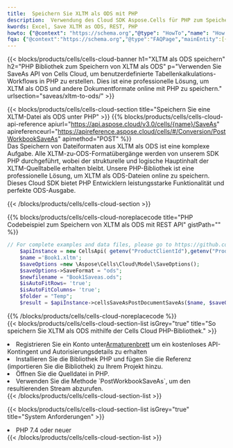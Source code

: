 ```yaml
---
title:  Speichern Sie XLTM als ODS mit PHP
description:  Verwendung des Cloud SDK Aspose.Cells für PHP zum Speichern der XLTM-Formatdatei als ODS-Formatdatei.
kwords: Excel, Save XLTM as ODS, REST, PHP
howto: {"@context": "https://schema.org","@type": "HowTo","name": "How to save XLTM as ODS using the Cells Cloud PHP library.","description": "How to save XLTM as ODS using the Cells Cloud PHP library.","image": {"@type": "ImageObject"},"url": "/php/saveas/xltm-to-ods/","step": [{ "@type": "HowToStep","name": "How to save XLTM as ODS using the Cells Cloud PHP library. step 1", "image": {"@type": "ImageObject",},"url": "/php/saveas/xltm-to-ods/","text": "Register an account at <a href='https://dashboard.aspose.cloud/'>Dashboard</a> to get free API quota & authorization details",},{ "@type": "HowToStep","name": "How to save XLTM as ODS using the Cells Cloud PHP library. step 1", "image": {"@type": "ImageObject",},"url": "/php/saveas/xltm-to-ods/","text": "Install PHP library and add the reference (import the library) to your project.",},{ "@type": "HowToStep","name": "How to save XLTM as ODS using the Cells Cloud PHP library. step 1", "image": {"@type": "ImageObject",},"url": "/php/saveas/xltm-to-ods/","text": "Open the source file in PHP.",},{ "@type": "HowToStep","name": "How to save XLTM as ODS using the Cells Cloud PHP library. step 1", "image": {"@type": "ImageObject",},"url": "/php/saveas/xltm-to-ods/","text": "Use the `PostWorkbookSaveAs` method to retrieve the resulting stream.",}, ],"supply": {"@type": "HowToSupply","name": "document"},"tool": [{"@type": "HowToTool","name": "phpstorm, Visual Studio Code, Eclipse"},{"@type": "HowToTool","name": "Aspose Cells"}],"totalTime": "PT6M"}
fqa: {"@context":"https://schema.org","@type":"FAQPage","mainEntity":[{"@type":"Question","name":"Why save file as other formats file in C# using REST API?","acceptedAnswer":{"@type":"Answer","text":"Documents are encoded in many ways, and some files may be incompatible with the software you use. To open and read such files, just save them as appropriate file formats.<br/><ol><li>Install .NET SDK and add the reference (import the library) to your project.</li><li>Open the source file in C# using REST API.</li><li>Call the PostWorkbookSaveAsRequest() method, passing an output filename with required extension.</li><li>Get the result of save as a separate file.</li></ol>"}},{"@type":"Question","name":"What file formats can I save as with your C# library?","acceptedAnswer":{"@type":"Answer","text":"We support a variety of file formats for conversion using .NET library, including XLSX, Excel, xls , PDF, CSV, HTML, Markdown, XML, PNG, JPG, TIFF, Json, TXT and many more."}},{"@type":"Question","name":"What is the maximum allowed file size for conversion using this .NET library?","acceptedAnswer":{"@type":"Answer","text":"There are no file size limits for format conversions using .NET library."}}]}
---
```

{{< blocks/products/cells/cells-cloud-banner h1="XLTM als ODS speichern" h2="PHP Bibliothek zum Speichern von XLTM als ODS" p="Verwenden Sie SaveAs API von Cells Cloud, um benutzerdefinierte Tabellenkalkulations-Workflows in PHP zu erstellen. Dies ist eine professionelle Lösung, um XLTM als ODS und andere Dokumentformate online mit PHP zu speichern." urlsection="saveas/xltm-to-ods/" >}}

{{< blocks/products/cells/cells-cloud-section title="Speichern Sie eine XLTM-Datei als ODS unter PHP" >}}
{{% blocks/products/cells/cells-cloud-api-reference apiurl="https://api.aspose.cloud/v3.0/cells/{name}/SaveAs" apireferenceurl="https://apireference.aspose.cloud/cells/#/Conversion/PostWorkbookSaveAs" apimethod="POST" %}}
<br/>
Das Speichern von Dateiformaten aus XLTM als ODS ist eine komplexe Aufgabe. Alle XLTM-zu-ODS-Formatübergänge werden von unserem SDK PHP durchgeführt, wobei der strukturelle und logische Hauptinhalt der XLTM-Quelltabelle erhalten bleibt. Unsere PHP-Bibliothek ist eine professionelle Lösung, um XLTM als ODS-Dateien online zu speichern. Dieses Cloud SDK bietet PHP Entwicklern leistungsstarke Funktionalität und perfekte ODS-Ausgabe.

{{< /blocks/products/cells/cells-cloud-section >}}

{{% blocks/products/cells/cells-cloud-noreplacecode title="PHP Codebeispiel zum Speichern von XLTM als ODS mit REST API" gistPath="" %}}
  
```php
// For complete examples and data files, please go to https://github.com/aspose-cells-cloud/aspose-cells-cloud-php/
    $apiInstance = new CellsApi( getenv("ProductClientId"),getenv("ProductClientSecret") );
    $name ='Book1.xltm';
    $saveOptions =new \Aspose\Cells\Cloud\Model\SaveOptions();
    $saveOptions->SaveFormat = "ods";
    $newfilename = "Book1Saveas.ods";
    $isAutoFitRows= 'true';
    $isAutoFitColumns= 'true';
    $folder = "Temp";
    $result = $apiInstance->cellsSaveAsPostDocumentSaveAs($name, $saveOptions, $newfilename,$isAutoFitRows, $isAutoFitColumns, $folder);
```
  
{{% /blocks/products/cells/cells-cloud-noreplacecode %}}
<br/>
{{< blocks/products/cells/cells-cloud-section-list isGrey="true" title="So speichern Sie XLTM als ODS mithilfe der Cells Cloud PHP-Bibliothek." >}}
<li> Registrieren Sie ein Konto unter<a href="https://dashboard.aspose.cloud/">Armaturenbrett</a> um ein kostenloses API-Kontingent und Autorisierungsdetails zu erhalten</li>
<li>Installieren Sie die Bibliothek PHP und fügen Sie die Referenz (importieren Sie die Bibliothek) zu Ihrem Projekt hinzu.</li>
<li>Öffnen Sie die Quelldatei in PHP.</li>
<li>Verwenden Sie die Methode `PostWorkbookSaveAs`, um den resultierenden Stream abzurufen.</li>
{{< /blocks/products/cells/cells-cloud-section-list >}}

{{< blocks/products/cells/cells-cloud-section-list isGrey="true" title="System Anforderungen" >}}
<li>PHP 7.4 oder neuer</li>
{{< /blocks/products/cells/cells-cloud-section-list >}}
